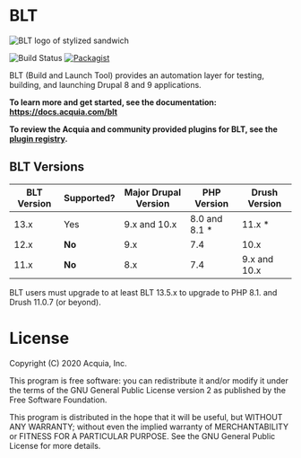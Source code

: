 # BLT

![BLT logo of stylized sandwich](https://github.com/acquia/blt/raw/11.x/docs/_static/blt-logo.png)

![Build Status](https://github.com/acquia/blt/actions/workflows/orca.yml/badge.svg?main) [![Packagist](https://img.shields.io/packagist/v/acquia/blt.svg)](https://packagist.org/packages/acquia/blt)

BLT (Build and Launch Tool) provides an automation layer for testing, building, and launching Drupal 8 and 9 applications.

**To learn more and get started, see the documentation: https://docs.acquia.com/blt**

**To review the Acquia and community provided plugins for BLT, see the [plugin registry](https://support-acquia.force.com/s/article/360046918614-Acquia-BLT-Plugins).**

## BLT Versions

| BLT Version | Supported? | Major Drupal Version | PHP Version   | Drush Version |
|-------------|------------|----------------------|---------------|---------------|
| 13.x        | Yes        | 9.x and 10.x         | 8.0 and 8.1 * | 11.x *        |
| 12.x        | **No**     | 9.x                  | 7.4           | 10.x          |
| 11.x        | **No**     | 8.x                  | 7.4           | 9.x and 10.x  |

BLT users must upgrade to at least BLT 13.5.x to upgrade to PHP 8.1. and Drush 11.0.7 (or beyond).

# License

Copyright (C) 2020 Acquia, Inc.

This program is free software: you can redistribute it and/or modify it under the terms of the GNU General Public License version 2 as published by the Free Software Foundation.

This program is distributed in the hope that it will be useful, but WITHOUT ANY WARRANTY; without even the implied warranty of MERCHANTABILITY or FITNESS FOR A PARTICULAR PURPOSE.  See the GNU General Public License for more details.
